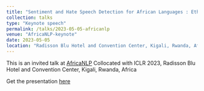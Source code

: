 ```yaml
---
title: "Sentiment and Hate Speech Detection for African Languages : Ethiopia as a Use-case"
collection: talks
type: "Keynote speech"
permalink: /talks/2023-05-05-africanlp
venue: "AfricaNLP-keynote"
date: 2023-05-05
location: "Radisson Blu Hotel and Convention Center, Kigali, Rwanda, Africa"
---
```



This is an invited talk at [AfricaNLP](https://github.com/seyyaw/seyyaw.github.io/) Collocated with ICLR 2023, Radisson Blu Hotel and Convention Center, Kigali, Rwanda, Africa

Get the presentation [here](/files/AfricaNLP_2023_Keynote.pdf)


 
